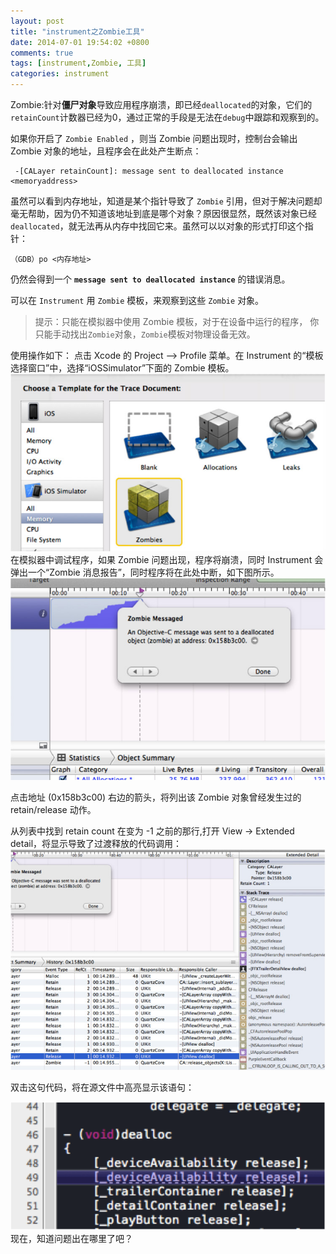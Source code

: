 ```yaml
---
layout: post
title: "instrument之Zombie工具"
date: 2014-07-01 19:54:02 +0800
comments: true
tags: [instrument,Zombie, 工具]
categories: instrument
---
```

Zombie:针对**僵尸对象**导致应用程序崩溃，即已经`deallocated`的对象，它们的`retainCount`计数器已经为0，通过正常的手段是无法在`debug`中跟踪和观察到的。

如果你开启了 `Zombie Enabled` ，则当 Zombie 问题出现时，控制台会输出 Zombie 对象的地址，且程序会在此处产生断点：

	 -[CALayer retainCount]: message sent to deallocated instance <memoryaddress>
<!--more-->

虽然可以看到内存地址，知道是某个指针导致了 `Zombie` 引用，但对于解决问题却毫无帮助，因为仍不知道该地址到底是哪个对象？原因很显然，既然该对象已经`deallocated`，就无法再从内存中找回它来。虽然可以以对象的形式打印这个指针：
	
	（GDB）po <内存地址>

仍然会得到一个 **`message sent to deallocated instance`** 的错误消息。

可以在 `Instrument` 用 `Zombie` 模板，来观察到这些 `Zombie` 对象。
>提示：只能在模拟器中使用 Zombie 模板，对于在设备中运行的程序， 你只能手动找出`Zombie`对象，`Zombie`模板对物理设备无效。

使用操作如下：
点击 Xcode 的 Project --> Profile 菜单。在 Instrument 的“模板选择窗口”中，选择“iOSSimulator”下面的 Zombie 模板。
![image](/images/templateOfTraceDcument.jpg)
在模拟器中调试程序，如果 Zombie 问题出现，程序将崩溃，同时 Instrument 会弹出一个“Zombie 消息报告”，同时程序将在此处中断，如下图所示。
![image](/images/ZombieMsgAlert.jpg)

点击地址 (0x158b3c00) 右边的箭头，将列出该 Zombie 对象曾经发生过的 retain/release 动作。

从列表中找到 retain count 在变为 -1 之前的那行,打开 View -> Extended detail，将显示导致了过渡释放的代码调用：
![image](/images/ErrCodeline.jpg)

双击这句代码，将在源文件中高亮显示该语句：

![image](/images/Errorcode.png)
现在，知道问题出在哪里了吧？